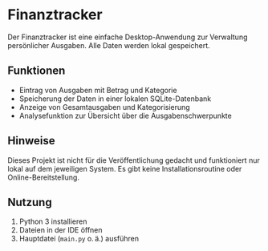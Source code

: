 # Finanztracker
Der Finanztracker ist eine einfache Desktop-Anwendung zur Verwaltung persönlicher Ausgaben. Alle Daten werden lokal gespeichert.

## Funktionen
- Eintrag von Ausgaben mit Betrag und Kategorie
- Speicherung der Daten in einer lokalen SQLite-Datenbank
- Anzeige von Gesamtausgaben und Kategorisierung
- Analysefunktion zur Übersicht über die Ausgabenschwerpunkte

## Hinweise
Dieses Projekt ist nicht für die Veröffentlichung gedacht und funktioniert nur lokal auf dem jeweiligen System. Es gibt keine Installationsroutine oder Online-Bereitstellung.

## Nutzung
1. Python 3 installieren
2. Dateien in der IDE öffnen
3. Hauptdatei (`main.py` o. ä.) ausführen


